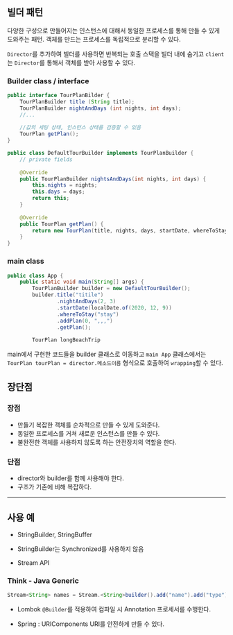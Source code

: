 ## 빌더 패턴
다양한 구성으로 만들어지는 인스턴스에 대해서 동일한 프로세스를 통해 만들 수 있게 도와주는 패턴. 객체를 만드는 프로세스를 독립적으로 분리할 수 있다.

`Director`를 추가하여 빌더를 사용하면 반복되는 호출 스택을 빌더 내에 숨기고 `client`는 `Director`를 통해서 객체를 받아 사용할 수 있다.

### Builder class / interface
```java
public interface TourPlanBilder {
	TourPlanBuilder title (String title);
    TourPlanBuilder nightAndDays (int nights, int days);
    //...
    
    //값의 세팅 상태, 인스턴스 상태를 검증할 수 있음
    TourPlan getPlan();
}

public class DefaultTourBuilder implements TourPlanBuilder {
	// private fields
    
    @Override
    public TourPlanBuilder nightsAndDays(int nights, int days) {
    	this.nights = nights;
        this.days = days;
        return this;
    }
    
    @Override
    public TourPlan getPlan() {
    	return new TourPlan(title, nights, days, startDate, whereToStay, plans);
    }
}
```

### main class
```java
public class App {
	public static void main(String[] args) {
    	TourPlanBuilder builder = new DefaultTourBuilder();
        builder.title("titile")
        		.nightAndDays(2, 3)
                .startDate(localDate.of(2020, 12, 9))
                .whereToStay("stay")
                .addPlan(0, ",,,")
                .getPlan();
        
        TourPlan longBeachTrip
```

main에서 구현한 코드들을 builder 클래스로 이동하고 `main App` 클래스에서는 `TourPlan tourPlan = director.메소드이름` 형식으로 호출하여 `wrapping`할 수 있다.


## 장단점
### 장점
- 만들기 복잡한 객체를 순차적으로 만들 수 있게 도와준다.
- 동일한 프로세스를 거쳐 새로운 인스턴스를 만들 수 있다.
- 불완전한 객체를 사용하지 않도록 하는 안전장치의 역할을 한다.

### 단점
- director와 builder를 함께 사용해야 한다.
- 구조가 기존에 비해 복잡하다.


<hr/>

## 사용 예
- StringBuilder, StringBuffer
* StringBuilder는 Synchronized를 사용하지 않음

- Stream API
### Think - Java Generic
```java
Stream<String> names = Stream.<String>builder().add("name").add("type").build();
```

- Lombok
`@Builder`를 적용하여 컴파일 시 Annotation 프로세서를 수행한다.

- Spring : URIComponents
URI를 안전하게 만들 수 있다.